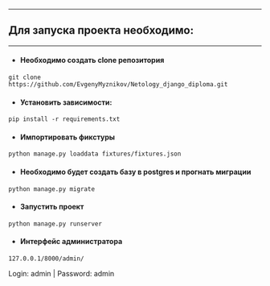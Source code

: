 
___
## Для запуска проекта необходимо:
___

* #### Необходимо создать clone репозитория

`git clone https://github.com/EvgenyMyznikov/Netology_django_diploma.git`

* #### Установить зависимости:

`pip install -r requirements.txt`

* #### Импортировать фикстуры

`python manage.py loaddata fixtures/fixtures.json`

* #### Необходимо будет создать базу в postgres и прогнать миграции

`python manage.py migrate`

* #### Запустить проект

`python manage.py runserver`

* #### Интерфейс администратора

`127.0.0.1/8000/admin/`

Login: admin | Password: admin
